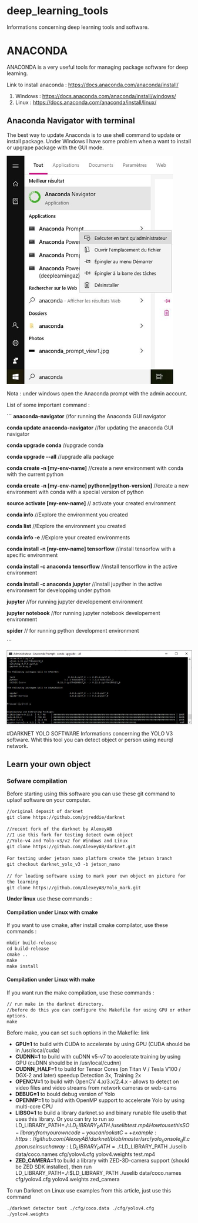 # deep_learning_tools
Informations concerning deep learning tools and software.

# ANACONDA

ANACONDA is a very useful tools for managing package software for deep learning.

Link to install anaconda : https://docs.anaconda.com/anaconda/install/

1. Windows : https://docs.anaconda.com/anaconda/install/windows/
2. Linux : https://docs.anaconda.com/anaconda/install/linux/

## Anaconda Navigator with terminal

The best way to update Anaconda is to use shell command to update or install package. Under Windows I have some problem when a want to install or upgrape package with the GUI mode.

![Start Anaconda prompt with admin account ](images/anaconda_prompt_view0.jpg)

Nota : under windows open the Anaconda prompt with the admin account.

List of some important command :

´´´
**anaconda-navigator** //for running the Anaconda GUI navigator

**conda update anaconda-navigator**  //for updating the anaconda GUI navigator

**conda upgrade conda** //upgrade conda

**conda upgrade --all** //upgrade alla package

**conda create -n [my-env-name]**  //create a new environment with conda with the current python

**conda create -n [my-env-name] python=[python-version]**  //create a new environment with conda with a special version of python
 
**source activate [my-env-name]** // activate your created environment
 
 

 **conda info**  //Explore the environment you created
 
 **conda list**  //Explore the environment you created


 **conda info -e**   //Explore your created environments
 
 **conda install -n [my-env-name] tensorflow** //install tensorfow with a specific environment
 
 **conda install -c anaconda tensorflow**       //install tensorflow in the active environment
  
 **conda install -c anaconda jupyter**       //install jupyther in the active environment for developping under python
 
 **jupyter** //for running jupyter developement environment
 
 **jupyter notebook** //for running jupyter notebook developement environment
 
 **spider** // for running python development environment
 

´´´

![Example command running (conda upgrade --all) ](images/anaconda_prompt_view1.jpg)


#DARKNET YOLO SOFTWARE
Informations concerning the YOLO V3 software. Whit this tool you can detect object or person using neurql network.

## Learn your own object

### Sofware compilation
Before starting using this software you can use these git command to uplaof software on your computer.
```
//original deposit of darknet
git clone https://github.com/pjreddie/darknet

//recent fork of the darknet by AlexeyAB
//I use this fork for testing detect ownn object
//Yolo-v4 and Yolo-v3/v2 for Windows and Linux
git clone https://github.com/AlexeyAB/darknet.git

For testing under jetson nano platform create the jetson branch
git checkout darknet_yolo_v3 -b jetson_nano

// for loading software using to mark your own object on picture for the learning
git clone https://github.com/AlexeyAB/Yolo_mark.git
```
**Under linux** use these commands :
#### Compilation under Linux with cmake
If you want to use cmake, after install cmake compilator, use these commands :
```
mkdir build-release
cd build-release
cmake ..
make
make install
```

####  Compilation under Linux with make
If you want run the make compilation, use these commands :
```
// run make in the darknet directory.
//before do this you can configure the Makefile for using GPU or other options.
make
```
Before make, you can set such options in the Makefile: link

 * **GPU=1** to build with CUDA to accelerate by using GPU (CUDA should be in /usr/local/cuda)
 * **CUDNN=1** to build with cuDNN v5-v7 to accelerate training by using GPU (cuDNN should be in /usr/local/cudnn)
 * **CUDNN_HALF=1** to build for Tensor Cores (on Titan V / Tesla V100 / DGX-2 and later) speedup Detection 3x, Training 2x
 * **OPENCV=1** to build with OpenCV 4.x/3.x/2.4.x - allows to detect on video files and video streams from network cameras or web-cams
 * **DEBUG=1** to bould debug version of Yolo
 * **OPENMP=1** to build with OpenMP support to accelerate Yolo by using multi-core CPU
 * **LIBSO=1** to build a library darknet.so and binary runable file uselib that uses this library. Or you can try to run so LD_LIBRARY_PATH=./:$LD_LIBRARY_PATH ./uselib test.mp4 How to use this SO-library from your own code - you can look at C++ example: https://github.com/AlexeyAB/darknet/blob/master/src/yolo_console_dll.cpp or use in such a way: LD_LIBRARY_PATH=./:$LD_LIBRARY_PATH ./uselib data/coco.names cfg/yolov4.cfg yolov4.weights test.mp4
 * **ZED_CAMERA=1** to build a library with ZED-3D-camera support (should be ZED SDK installed), then run LD_LIBRARY_PATH=./:$LD_LIBRARY_PATH ./uselib data/coco.names cfg/yolov4.cfg yolov4.weights zed_camera

To run Darknet on Linux use examples from this article, just use this command
```
./darknet detector test ./cfg/coco.data ./cfg/yolov4.cfg ./yolov4.weights
```
